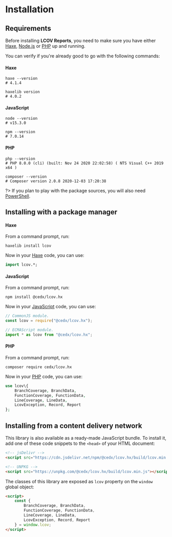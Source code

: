 # Installation

## Requirements
Before installing **LCOV Reports**, you need to make sure you have either
[Haxe](https://haxe.org), [Node.js](https://nodejs.org) or [PHP](https://www.php.net) up and running.
		
You can verify if you're already good to go with the following commands:

<!-- tabs:start -->

#### **Haxe**
```shell
haxe --version
# 4.1.4

haxelib version
# 4.0.2
```

#### **JavaScript**
```shell
node --version
# v15.3.0

npm --version
# 7.0.14
```

#### **PHP**
```shell
php --version
# PHP 8.0.0 (cli) (built: Nov 24 2020 22:02:58) ( NTS Visual C++ 2019 x64 )

composer --version
# Composer version 2.0.8 2020-12-03 17:20:38
```

<!-- tabs:end -->

?> If you plan to play with the package sources, you will also need [PowerShell](https://docs.microsoft.com/en-us/powershell).

## Installing with a package manager

<!-- tabs:start -->

#### **Haxe**
From a command prompt, run:

```shell
haxelib install lcov
```

Now in your [Haxe](https://haxe.org) code, you can use:

```haxe
import lcov.*;
```

#### **JavaScript**
From a command prompt, run:

```shell
npm install @cedx/lcov.hx
```

Now in your [JavaScript](https://developer.mozilla.org/en-US/docs/Web/JavaScript) code, you can use:

```javascript
// CommonJS module.
const lcov = require("@cedx/lcov.hx");

// ECMAScript module.
import * as lcov from "@cedx/lcov.hx";
```

#### **PHP**
From a command prompt, run:

```shell
composer require cedx/lcov.hx
```

Now in your [PHP](https://www.php.net) code, you can use:

```php
use lcov\{
	BranchCoverage, BranchData,
	FunctionCoverage, FunctionData,
	LineCoverage, LineData,
	LcovException, Record, Report
};
```

<!-- tabs:end -->

## Installing from a content delivery network
This library is also available as a ready-made JavaScript bundle.
To install it, add one of these code snippets to the `<head>` of your HTML document:

```html
<!-- jsDelivr -->
<script src="https://cdn.jsdelivr.net/npm/@cedx/lcov.hx/build/lcov.min.js"></script>

<!-- UNPKG -->
<script src="https://unpkg.com/@cedx/lcov.hx/build/lcov.min.js"></script>
```

The classes of this library are exposed as `lcov` property on the `window` global object:

```html
<script>
	const {
		BranchCoverage, BranchData,
		FunctionCoverage, FunctionData,
		LineCoverage, LineData,
		LcovException, Record, Report
	} = window.lcov;
</script>
```
